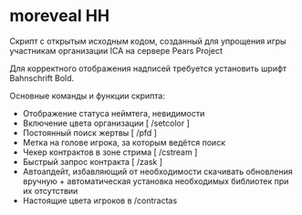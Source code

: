 # moreveal HH
Скрипт с открытым исходным кодом, созданный для упрощения игры участникам организации ICA на сервере Pears Project

Для корректного отображения надписей требуется установить шрифт Bahnschrift Bold.

Основные команды и функции скрипта:
 - Отображение статуса неймтега, невидимости
 - Включение цвета организации [ /setcolor ]
 - Постоянный поиск жертвы [ /pfd ]
 - Метка на голове игрока, за которым ведётся поиск
 - Чекер контрактов в зоне стрима [ /cstream ]
 - Быстрый запрос контракта [ /zask ]
 - Автоапдейт, избавляющий от необходимости скачивать обновления вручную + автоматическая установка необходимых библиотек при их отсутствии
 - Настоящие цвета игроков в /contractas

